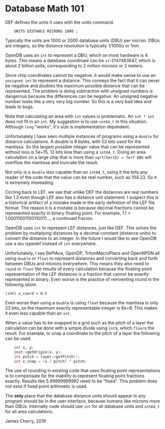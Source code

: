 # Database Math 101

DEF defines the units it uses with the units command.

```
    UNITS DISTANCE MICRONS 1000 ;
```

Typically the units are 1000 or 2000 database units (DBU) per micron.
DBUs are integers, so the distance resolution is typically 1/1000u or
1nm.

OpenDB uses an `int` to represent a DBU, which on most hardware is 4
bytes. This means a database coordinate can be +/-2147483647, which is
about 2 billion units, corresponding to 2 million microns or 2 meters.

Since chip coordinates cannot be negative, it would make sense to use an
`unsigned int` to represent a distance. This conveys the fact that it
can never be negative and doubles the maximum possible distance that can
be represented. The problem is doing subtraction with unsigned numbers
is dangerous because the differences can be negative. An unsigned
negative number looks like a very very big number. So this is a very bad
idea and leads to bugs.

Note that calculating an area with `int` values is problematic. An
`int * int` does not fit in an `int`. My suggestion is to use `int64_t`
in this situation. Although `long` "works", it's size is implementation
dependent.

Unfortunately I have seen multiple instances of programs using a
`double` for distance calculations. A double is 8 bytes, with 52 bits
used for the mantissa. So the largest possible integer value that can be
represented without loss is 5e+15, 12 bits less than using a `int64_t`.
Doing an area calculation on a large chip that is more than
`sqrt(5e+15) = 7e+7 DBU` will overflow the mantissa and truncate the
result.

Not only is a `double` less capable than an `int64_t`, using it the
tells any reader of the code that the value can be real number, such as
104.23. So it is extremely misleading.

Circling back to LEF, we see that unlike DEF the distances are real
numbers like 1.3 even though LEF also has a distance unit statement. I
suspect this is a historical artifact of a mistake made in the early
definition of the LEF file format. The reason it is a mistake is because
decimal fractions cannot be represented exactly in binary floating
point. For example, 1.1 = 1.00011001100110011..., a continued fracion.

OpenDB uses `int` to represent LEF distances, just like DEF. This solves
the problem by multiplying distances by a decimal constant (distance
units) to convert the distance to an integer. In the future I would like
to see OpenDB use a `dbu` typedef instead of `int` everywhere.

Unfortunately, I see RePlAce, OpenDP, TritonMacroPlace and OpenNPDN all
using `double` or `float` to represent distances and converting back and
forth between DBUs and microns everywhere. This means they also need to
`round` or `floor` the results of every calculation because the floating
point representation of the LEF distances is a fraction that cannot be
exactly represented in binary. Even worse is the practice of reinventing
round in the following idiom.

`(int) x_coord + 0.5`

Even worse than using a `double` is using `float` because the mantissa
is only 23 bits, so the maximum exactly representable integer is 8e+6.
This makes it even less capable than an `int`.

When a value has to be snapped to a grid such as the pitch of a layer
the calculation can be done with a simple divide using `int`s, which
`floor`s the result. For example, to snap a coordinate to the pitch of a
layer the following can be used.

``` cpp
    int x, y;
    inst->getOrigin(x, y);
    int pitch = layer->getPitch();
    int x_snap = (x / pitch) * pitch;
```

The use of rounding in existing code that uses floating point
representations is to compensate for the inability to represent floating
point fractions exactly. Results like 5.99999999992 need to be "fixed".
This problem does not exist if fixed point arithmetic is used.

The **only** place that the database distance units should appear in any
program should be in the user interface, because humans like microns
more than DBUs. Internally code should use `int` for all database units
and `int64_t` for all area calculations.

James Cherry, 2019
